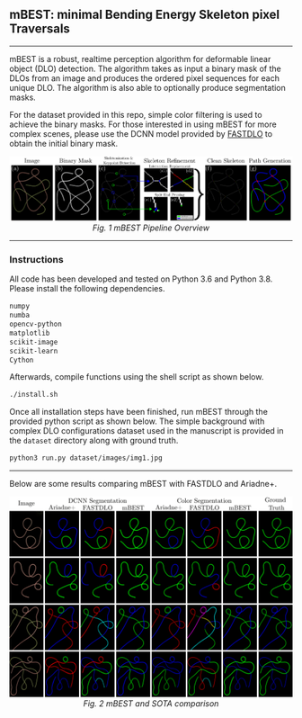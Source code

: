 ## mBEST: minimal Bending Energy Skeleton pixel Traversals

---

mBEST is a robust, realtime perception algorithm for deformable linear object (DLO) detection. The algorithm takes as input a binary mask of the DLOs from an image and produces the ordered pixel sequences for each unique DLO. The algorithm is also able to optionally produce segmentation masks. 

For the dataset provided in this repo, simple color filtering is used to achieve the binary masks.
For those interested in using mBEST for more complex scenes, please use the DCNN model provided by [FASTDLO](https://github.com/lar-unibo/fastdlo) to obtain the initial binary mask.

<p align="center">
<img src="figures/pipeline.png" alt>
<br>
<em> Fig. 1 mBEST Pipeline Overview </em>
</p>

---

### Instructions

All code has been developed and tested on Python 3.6 and Python 3.8. Please install the following dependencies.
```
numpy
numba
opencv-python
matplotlib
scikit-image
scikit-learn
Cython
```

Afterwards, compile functions using the shell script as shown below.
```bash
./install.sh
```

Once all installation steps have been finished, run mBEST through the provided python script as shown below.
The simple background with complex DLO configurations dataset used in the manuscript is provided in the `dataset` directory along with ground truth.
```bash
python3 run.py dataset/images/img1.jpg
```

---

Below are some results comparing mBEST with FASTDLO and Ariadne+. 

<p align="center">
<img src="figures/comparison.png" alt>
<br>
<em> Fig. 2 mBEST and SOTA comparison </em>
</p>
